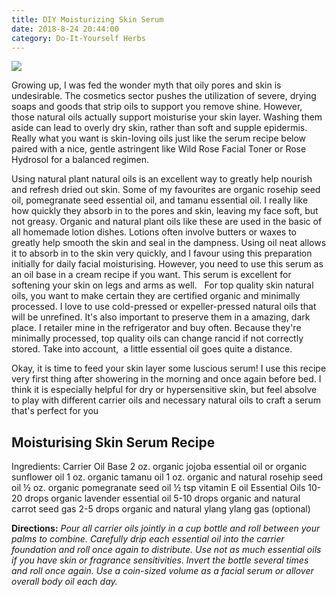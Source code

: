 ```yaml
---
title: DIY Moisturizing Skin Serum
date: 2018-8-24 20:44:00
category: Do-It-Yourself Herbs
---
```


![](/images/6.jpg)

Growing up, I was fed the wonder myth that oily pores and skin is undesirable. The cosmetics sector pushes the utilization of severe, drying soaps and goods that strip oils to support you remove shine. However, those natural oils actually support moisturise your skin layer. Washing them aside can lead to overly dry skin, rather than soft and supple epidermis. Really what you want is skin-loving oils just like the serum recipe below paired with a nice, gentle astringent like Wild Rose Facial Toner or Rose Hydrosol for a balanced regimen.

<!-- more -->

Using natural plant natural oils is an excellent way to greatly help nourish and refresh dried out skin. Some of my favourites are organic rosehip seed oil, pomegranate seed essential oil, and tamanu essential oil. I really like how quickly they absorb in to the pores and skin, leaving my face soft, but not greasy. Organic and natural plant oils like these are used in the basic of all homemade lotion dishes. Lotions often involve butters or waxes to greatly help smooth the skin and seal in the dampness. Using oil neat allows it to absorb in to the skin very quickly, and I favour using this preparation initially for daily facial moisturising. However, you need to use this serum as an oil base in a cream recipe if you want. This serum is excellent for softening your skin on legs and arms as well.
 
For top quality skin natural oils, you want to make certain they are certified organic and minimally processed. I love to use cold-pressed or expeller-pressed natural oils that will be unrefined. It's also important to preserve them in a amazing, dark place. I retailer mine in the refrigerator and buy often. Because they're minimally processed, top quality oils can change rancid if not correctly stored. Take into account,  a little essential oil goes quite a distance.

Okay, it is time to feed your skin layer some luscious serum! I use this recipe very first thing after showering in the morning and once again before bed. I think it is especially helpful for dry or hypersensitive skin, but feel absolve to play with different carrier oils and necessary natural oils to craft a serum that's perfect for you

## Moisturising Skin Serum Recipe

Ingredients:
Carrier Oil Base
2 oz. organic jojoba essential oil or organic sunflower oil
1 oz. organic tamanu oil
1 oz. organic and natural rosehip seed oil
½ oz. organic pomegranate seed oil
½ tsp vitamin E oil
Essential Oils
10-20 drops organic lavender essential oil
5-10 drops organic and natural carrot seed gas
2-5 drops organic and natural ylang ylang gas (optional)

__Directions:__
*Pour all carrier oils jointly in a cup bottle and roll between your palms to combine. Carefully drip each essential oil into the carrier foundation and roll once again to distribute. Use not as much essential oils if you have skin or fragrance sensitivities. Invert the bottle several times and roll once again. Use a coin-sized volume as a facial serum or allover overall body oil each day.*